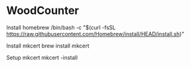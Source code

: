 # WoodCounter

Install homebrew
/bin/bash -c "$(curl -fsSL https://raw.githubusercontent.com/Homebrew/install/HEAD/install.sh)"

Install mkcert
brew install mkcert

Setup mkcert
mkcert -install
